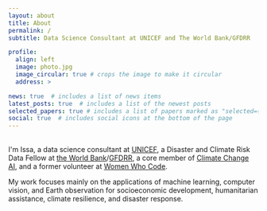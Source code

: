 ```yaml
---
layout: about
title: About
permalink: /
subtitle: Data Science Consultant at UNICEF and The World Bank/GFDRR

profile:
  align: left
  image: photo.jpg
  image_circular: true # crops the image to make it circular
  address: >

news: true  # includes a list of news items
latest_posts: true  # includes a list of the newest posts
selected_papers: true # includes a list of papers marked as "selected={true}"
social: true  # includes social icons at the bottom of the page
---
```

<br>
I'm Issa, a data science consultant at <a href='https://www.unicef.org/'>UNICEF</a>, a Disaster and Climate Risk Data Fellow at <a href='https://www.worldbank.org/en/home'>the World Bank</a>/<a href='https://www.gfdrr.org/en'>GFDRR</a>, a core member of <a href='https://www.climatechange.ai/'>Climate Change AI</a>, and a former volunteer at <a href="https://www.womenwhocode.com/">Women Who Code</a>. 

My work focuses mainly on the applications of machine learning, computer vision, and Earth observation for socioeconomic development, humanitarian assistance, climate resilience, and disaster response. 